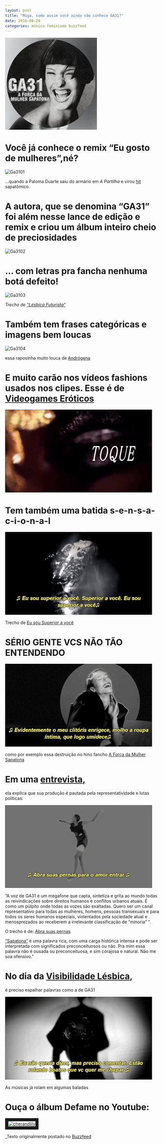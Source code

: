 ```yaml
---
layout: post
title: "Miga, como assim você ainda não conhece GA31?"
date: 2016-08-29
categories: música feminismo buzzfeed
---
```


![Ga3100](https://raw.githubusercontent.com/monicabulgari/monicabulgari.github.io/master/images/ga31_00.jpg)

# Você já conhece o remix “Eu gosto de mulheres”,né?

![Ga3101](https://raw.githubusercontent.com/monicabulgari/monicabulgari.github.io/master/images/ga31_01.jpg)

…quando a Paloma Duarte saiu do armário em _A Partilha_ e virou [hit](https://www.youtube.com/watch?v=WGT2Ky9rZN4) sapatômico.

# A autora, que se denomina “GA31” foi além nesse lance de edição e remix e criou um álbum inteiro cheio de preciosidades

![Ga3102](https://raw.githubusercontent.com/monicabulgari/monicabulgari.github.io/master/images/ga31_02.jpg)

# … com letras pra fancha nenhuma botá defeito!

![Ga3103](https://raw.githubusercontent.com/monicabulgari/monicabulgari.github.io/master/images/ga31_03.jpg)

_Trecho de [“Lésbica Futurista“](https://www.youtube.com/watch?v=-Wns7LMUa5I)_

# Também tem frases categóricas e imagens bem loucas

![Ga3104](https://raw.githubusercontent.com/monicabulgari/monicabulgari.github.io/master/images/ga31_04.jpg)

essa raposinha muito louca de [Andrógena](https://www.youtube.com/watch?v=dG2r4iS8EwU)

# E muito carão nos vídeos fashions usados nos clipes. Esse é de [Videogames Eróticos](https://www.youtube.com/watch?v=g-XPuSPoGHc&index=1&list=PLspNnOkdZb9KMB4bUdxglYdbSUq8m7u22)

![Ga3105](https://raw.githubusercontent.com/monicabulgari/monicabulgari.github.io/master/images/ga31_05.gif)

# Tem também uma batida s-e-n-s-a-c-i-o-n-a-l

![Ga3106](https://raw.githubusercontent.com/monicabulgari/monicabulgari.github.io/master/images/ga31_06.gif)

Trecho de [Eu sou Superior a você](https://www.youtube.com/watch?v=h--sE18mm5k)

# SÉRIO GENTE VCS NÃO TÃO ENTENDENDO

![Ga3107](https://raw.githubusercontent.com/monicabulgari/monicabulgari.github.io/master/images/ga31_07.gif)

como por exemplo essa destruição no hino fancho [A Força da Mulher Sapatona](https://www.youtube.com/watch?v=PdDUBsodMN4)

# Em uma [entrevista](https://soubetina.com.br/entrevista-com-ga31-a-forca-da-mulher-sapatona/), 
ela explica que sua produção é pautada pela representatividade e lutas políticas:

![Ga3108](https://raw.githubusercontent.com/monicabulgari/monicabulgari.github.io/master/images/ga31_08.gif)

“A voz de GA31 é um megafone que capta, sintetiza e grita ao mundo todas as reivindicações sobre direitos humanos e 
conflitos urbanos atuais. É como um púlpito onde todas as vozes são exaltadas. Quero ser um canal representativo para 
todas as mulheres, homens, pessoas transexuais e para todos os seres humanos especiais, violentados pela sociedade atual e
menosprezados ao receberem a irrelevante classificação de “minoria” ". 

O trecho é de: [Abra suas pernas](https://www.youtube.com/watch?v=ACfLIFTN_7c)

[“Sapatona”](https://soubetina.com.br/entrevista-com-ga31-a-forca-da-mulher-sapatona/) é uma palavra rica, com uma 
carga histórica intensa e pode ser interpretada com significados preconceituosos ou não. 
Pra mim essa palavra não é ousada ou preconceituosa, e sim corajosa e natural. Não me soa ofensivo."

# No dia da [Visibilidade Lésbica](https://pt.wikipedia.org/wiki/Dia_Nacional_da_Visibilidade_L%C3%A9sbica), 
é preciso espalhar palavras como a de GA31

![Ga3109](https://raw.githubusercontent.com/monicabulgari/monicabulgari.github.io/master/images/ga31_09.gif)

As músicas já rolam em algumas baladas

# Ouça o álbum Defame no Youtube:
<a href="http://www.youtube.com/watch?feature=player_embedded&v=g-XPuSPoGHc
" target="_blank"><img src="http://img.youtube.com/vi/g-XPuSPoGHc/0.jpg" 
alt="cherandlily" width="240" height="180" border="10" /></a>

_Texto originalmente postado no [Buzzfeed](https://www.buzzfeed.com/monicabulgari/miga-como-assim-voca-ainda-nao-conhece-ga31-1x9wm)
